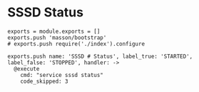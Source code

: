 
# SSSD Status

    exports = module.exports = []
    exports.push 'masson/bootstrap'
    # exports.push require('./index').configure

    exports.push name: 'SSSD # Status', label_true: 'STARTED', label_false: 'STOPPED', handler: ->
      @execute
        cmd: "service sssd status"
        code_skipped: 3
